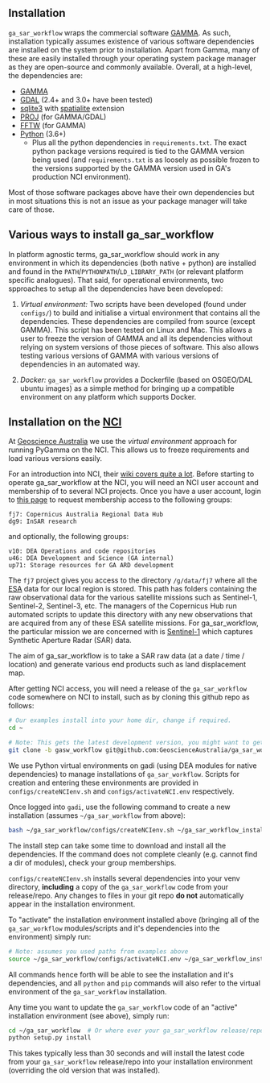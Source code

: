 ## Installation

`ga_sar_workflow` wraps the commercial software [GAMMA](https://www.gamma-rs.ch). As such, installation typically assumes existence of various software dependencies are installed on the system prior to installation. Apart from Gamma, many of these are easily installed through your operating system package manager as they are open-source and commonly available. Overall, at a high-level, the dependencies are:

 * [GAMMA](https://www.gamma-rs.ch)
 * [GDAL](https://gdal.org/) (2.4+ and 3.0+ have been tested)
 * [sqlite3](https://www.sqlite.org/index.html) with [spatialite](https://www.gaia-gis.it/fossil/libspatialite/index) extension
 * [PROJ](https://proj.org/) (for GAMMA/GDAL)
 * [FFTW](https://www.fftw.org/) (for GAMMA)
 * [Python](https://www.python.org/) (3.6+)
   * Plus all the python dependencies in `requirements.txt`. The exact python package versions required is tied to the GAMMA version being used (and `requirements.txt` is as loosely as possible frozen to the versions supported by the GAMMA version used in GA's production NCI environment).

Most of those software packages above have their own dependencies but in most situations this is not an issue as your package manager will take care of those. 

## Various ways to install ga_sar_workflow

In platform agnostic terms, ga_sar_workflow should work in any environment in which its dependencies (both native + python) are installed and found in the `PATH`/`PYTHONPATH`/`LD_LIBRARY_PATH` (or relevant platform specific analogues). That said, for operational environments, two spproaches to setup all the dependencies have been developed:

1. *Virtual environment:* Two scripts have been developed (found under `configs/`) to build and initialise a virtual environment that contains all the dependencies. These dependencies are compiled from source (except GAMMA). This script has been tested on Linux and Mac. This allows a user to freeze the version of GAMMA and all its dependencies without relying on system versions of those pieces of software. This also allows testing various versions of GAMMA with various versions of dependencies in an automated way. 

2. *Docker:* `ga_sar_workflow` provides a Dockerfile (based on OSGEO/DAL ubuntu images) as a simple method for bringing up a compatible environment on any platform which supports Docker.

## Installation on the [NCI](https://www.nci.org.au)

At [Geoscience Australia](https://www.ga.gov.au) we use the *virtual environment* approach for running PyGamma on the NCI. This allows us to freeze requirements and load various versions easily. 

For an introduction into NCI, their [wiki covers quite a lot](https://opus.nci.org.au/display/Help/0.+Welcome+to+Gadi). Before starting to operate ga_sar_workflow at the NCI, you will need an NCI user account and membership of to several NCI projects. Once you have a user account, login to [this page](https://my.nci.org.au/) to request membership access to the following groups:
```
fj7: Copernicus Australia Regional Data Hub
dg9: InSAR research
```
and optionally, the following groups:
```
v10: DEA Operations and code repositories
u46: DEA Development and Science (GA internal)
up71: Storage resources for GA ARD development
```

The `fj7` project gives you access to the directory `/g/data/fj7` where all the [ESA](https://www.esa.int) data for our local region is stored. This path has folders containing the raw observational data for the various satellite missions such as Sentinel-1, Sentinel-2, Sentinel-3, etc. The managers of the Copernicus Hub run automated scripts to update this directory with any new observations that are acquired from any of these ESA satellite missions. For ga_sar_workflow, the particular mission we are concerned with is [Sentinel-1](https://en.wikipedia.org/wiki/Sentinel-1) which captures Synthetic Aperture Radar (SAR) data.

The aim of ga_sar_workflow is to take a SAR raw data (at a date / time / location) and generate various end products such as land displacement map.

After getting NCI access, you will need a release of the `ga_sar_workflow` code somewhere on NCI to install, such as by cloning this github repo as follows:

```BASH
# Our examples install into your home dir, change if required.
cd ~

# Note: This gets the latest development version, you might want to get a stable release instead, eg: v0.9.0
git clone -b gasw_workflow git@github.com:GeoscienceAustralia/ga_sar_workflow.git
```

We use Python virtual environments on gadi (using DEA modules for native dependencies) to manage installations of `ga_sar_workflow`.  Scripts for creation and entering these environments are provided in `configs/createNCIenv.sh` and `configs/activateNCI.env` respectively.

Once logged into `gadi`, use the following command to create a new installation (assumes `~/ga_sar_workflow` from above):

```BASH
bash ~/ga_sar_workflow/configs/createNCIenv.sh ~/ga_sar_workflow_install
```

The install step can take some time to download and install all the dependencies. If the command does not complete cleanly (e.g. cannot find a dir of modules), check your group memberships.

`configs/createNCIenv.sh` installs several dependencies into your venv directory, **including** a copy of the `ga_sar_workflow` code from your release/repo. Any changes to files in your git repo **do not** automatically appear in the installation environment.

To "activate" the installation environment installed above (bringing all of the `ga_sar_workflow` modules/scripts and it's dependencies into the environment) simply run:

```BASH
# Note: assumes you used paths from examples above
source ~/ga_sar_workflow/configs/activateNCI.env ~/ga_sar_workflow_install
```

All commands hence forth will be able to see the installation and it's dependencies, and all `python` and `pip` commands will also refer to the virtual environment of the `ga_sar_workflow` installation.


Any time you want to update the `ga_sar_workflow` code of an "active" installation environment (see above), simply run:

```BASH
cd ~/ga_sar_workflow  # Or where ever your ga_sar_workflow release/repo is
python setup.py install
```

This takes typically less than 30 seconds and will install the latest code from your `ga_sar_workflow` release/repo into your installation environment (overriding the old version that was installed).
